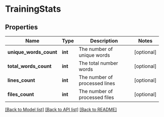 # TrainingStats

## Properties
Name | Type | Description | Notes
------------ | ------------- | ------------- | -------------
**unique_words_count** | **int** | The number of unique words | [optional] 
**total_words_count** | **int** | The total number words | [optional] 
**lines_count** | **int** | The number of processed lines | [optional] 
**files_count** | **int** | The number of processed files | [optional] 

[[Back to Model list]](../README.md#documentation-for-models) [[Back to API list]](../README.md#documentation-for-api-endpoints) [[Back to README]](../README.md)


